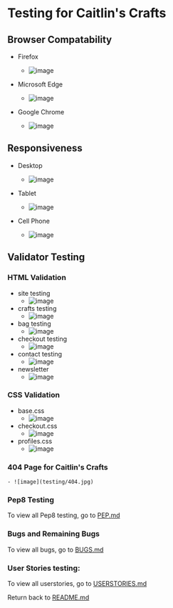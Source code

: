 # Testing for Caitlin's Crafts

## Browser Compatability
- Firefox
    - ![image](testing/profile.jpg)

- Microsoft Edge
    - ![image](testing/microsoft_edge.jpg)

- Google Chrome
    - ![image](testing/google_chrome.jpg)

## Responsiveness
- Desktop
     - ![image](testing/profile.jpg)

- Tablet
     - ![image](testing/tablet.jpg)

- Cell Phone
     - ![image](testing/google_chrome.jpg)

## Validator Testing

### HTML Validation
- site testing
     - ![image](testing/html_testing.jpg)
- crafts  testing
     - ![image](testing/crafts_html.jpg)
- bag  testing
     - ![image](testing/bag_html.jpg)
- checkout  testing
     - ![image](testing/checkout_html.jpg)
- contact testing
     - ![image](testing/contact_html.jpg)
- newsletter
     - ![image](testing/newsletter_html.jpg)



### CSS Validation
- base.css
     - ![image](testing/base_css_validator.jpg)
- checkout.css
     - ![image](testing/checkout_css_validator.jpg)
- profiles.css
     - ![image](testing/checkout_css_validator.jpg)

### 404 Page for Caitlin's Crafts
    - ![image](testing/404.jpg)

### Pep8 Testing
To view all Pep8 testing, go to [PEP.md](PEP.md)

### Bugs and Remaining Bugs
To view all bugs, go to [BUGS.md](BUGS.md)

### User Stories testing:
To view all userstories, go to [USERSTORIES.md](USERSTORIES.md)

Return back to [README.md](README.md)